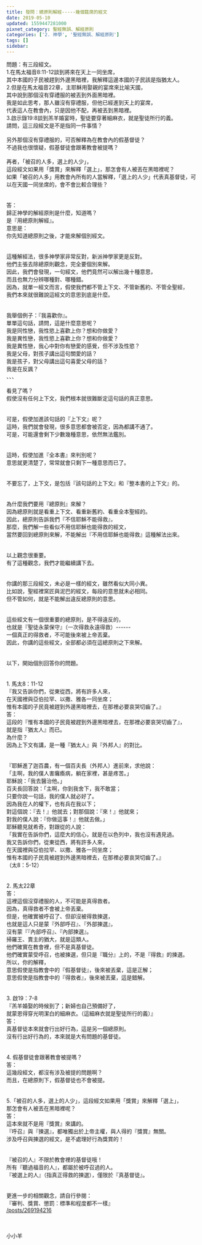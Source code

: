 ```yaml
---
title: 發問：總原則解經-----幾個筵席的經文
date: 2019-05-10
updated: 1559447281000
pixnet_category: 聖經無誤、解經原則
categories: ['2. 神學', '聖經無誤、解經原則']
tags: []
sidebar: 
---
```


<div>問題：有三段經文。</div>
<div>1.在馬太福音8:11-12談到將來在天上一同坐席，</div>
<div>其中本國的子民被趕到外邊黑暗裡，我解釋這邊本國的子民該是指猶太人。</div>
<div>2.但是在馬太福音22章，主耶穌用娶親的宴席來比喻天國，</div>
<div>其中說到那個沒有穿禮服的被丟到外面黑暗裡。</div>
<div>我是如此思考，那人雖沒有穿禮服，但他已經進到天上的宴席，</div>
<div>代表這人在教會內，只是因他不配，再被丟到黑暗裡。</div>
<div>3.啟示錄19:8談到羔羊婚宴時，聖徒要穿著細麻衣，就是聖徒所行的義。</div>
<div>請問，這三段經文是不是指同一件事情？</div>
<div> </div>
<div>另外那個沒有穿禮服的，可否解釋為在教會內的假基督徒？</div>
<div>不過我也很懷疑，假基督徒會跟著教會被提嗎？</div>
<div> </div>
<div>再者，「被召的人多，選上的人少」，</div>
<div>這段經文如果用「獎賞」來解釋「選上」，那怎會有人被丟在黑暗裡呢？</div>
<div>如果「被召的人多」用教會內所有的人當解釋，「選上的人少」代表真基督徒，可以在天國一同坐席的，會不會比較合理些？</div>
<div> </div>
<div> </div>
<div>答：</div>
<div>歸正神學的解經原則是什麼，知道嗎？</div>
<div>是『用總原則解經』。</div>
<div>意思是：</div>
<div>你先知道總原則之後，才能來解個別經文。</div>
<div> </div>
<div> </div>
<div>這種解經法，很多神學家非常反對，新派神學家更是反對。</div>
<div>他們主張去除總原則觀念，完全要個別來解。</div>
<div>因此，我們會發現，一句經文，他們竟然可以解出幾十種意思，</div>
<div>而且也無力分辨哪種對、哪種錯。</div>
<div>因為，就單一經文而言，假使我們都不管上下文、不管新舊約、不管全聖經，</div>
<div>我們本來就很難說這經文的意思到底是什麼。</div>
<div> </div>
<div> </div>
<div>我舉個例子：『我喜歡你』。</div>
<div>單單這句話，請問，這是什麼意思呢？</div>
<div>我是同性戀，我性慾上喜歡上你？想和你做愛？</div>
<div>我是異性戀，我性慾上喜歡上你？想和你做愛？</div>
<div>我是異性戀，我心中對你有戀愛的感覺，但不涉及性慾？</div>
<div>我是父母，對孩子講出這句關愛的話？</div>
<div>我是孩子，對父母講出這句喜愛父母的話？</div>
<div>我是在反諷？</div>
<div>、、、</div>
<div> </div>
<div>看見了嗎？</div>
<div>假使沒有任何上下文，我們根本就很難斷定這句話的真正意思。</div>
<div> </div>
<div> </div>
<div>可是，假使加進該句話的『上下文』呢？</div>
<div>這時，我們就會發現，很多意思都會被否定，因為都講不通了。</div>
<div>可是，可能還會剩下少數幾種意思，依然無法鑑別。</div>
<div> </div>
<div> </div>
<div>這時，假使加進『全本書』來判別呢？</div>
<div>意思就更清楚了，常常就會只剩下一種意思而已了。</div>
<div> </div>
<div> </div>
<div>不要忘了，上下文，是包括『該句話的上下文』和『整本書的上下文』的。</div>
<div> </div>
<div> </div>
<div>為什麼我們要用『總原則』來解？</div>
<div>因為總原則就是看重上下文、看重新舊約、看重全本聖經的。</div>
<div>因此，總原則告訴我們『不信耶穌不能得救』，</div>
<div>那麼，我們解一些看似不用信耶穌也能得救的經文，</div>
<div>當然要回到總原則來解，不能解出『不用信耶穌也能得救』這種解法出來。</div>
<div> </div>
<div> </div>
<div>以上觀念很重要。</div>
<div>有了這種觀念，我們才能繼續講下去。</div>
<div> </div>
<div> </div>
<div>你講的那三段經文，未必是一樣的經文，雖然看似大同小異。</div>
<div>比如說，聖經裡窯匠與泥巴的經文，每段的意思就未必相同。</div>
<div>但不管如何，就是不能解出違反總原則的意思。</div>
<div> </div>
<div> </div>
<div>這些經文有一個很重要的總原則，是不得違反的，</div>
<div>也就是『聖徒永蒙保守』（一次得救永遠得救）------</div>
<div>一個真正的得救者，不可能後來被上帝丟棄。</div>
<div>因此，你講的這些經文，全部都必須在這總原則之下來解。</div>
<div> </div>
<div> </div>
<div>以下，開始個別回答你的問題。</div>
<div> </div>
<div> </div>
<div>1.<span style="white-space:pre"> </span>馬太8：11-12</div>
<div>『我又告訴你們，從東從西，將有許多人來，</div>
<div>在天國裡與亞伯拉罕、以撒、雅各一同坐席；</div>
<div>惟有本國的子民竟被趕到外邊黑暗裡去，在那裡必要哀哭切齒了。』</div>
<div>答：</div>
<div>這段的『惟有本國的子民竟被趕到外邊黑暗裡去，在那裡必要哀哭切齒了』，</div>
<div>就是指『猶太人』而已。</div>
<div>為什麼？</div>
<div>因為上下文有講，是一種『猶太人』與『外邦人』的對比。</div>
<div> </div>
<div> </div>
<div>『耶穌進了迦百農，有一個百夫長（外邦人）進前來，求他說：</div>
<div>「主啊，我的僕人害癱瘓病，躺在家裡，甚是疼苦。」</div>
<div>耶穌說：「我去醫治他。」</div>
<div>百夫長回答說：「主啊，你到我舍下，我不敢當；</div>
<div>只要你說一句話，我的僕人就必好了。</div>
<div>因為我在人的權下，也有兵在我以下；</div>
<div>對這個說：『去！』他就去；對那個說：『來！』他就來；</div>
<div>對我的僕人說：『你做這事！』他就去做。」</div>
<div>耶穌聽見就希奇，對跟從的人說：</div>
<div>「我實在告訴你們，這麼大的信心，就是在以色列中，我也沒有遇見過。</div>
<div>我又告訴你們，從東從西，將有許多人來，</div>
<div>在天國裡與亞伯拉罕、以撒、雅各一同坐席；</div>
<div>惟有本國的子民竟被趕到外邊黑暗裡去，在那裡必要哀哭切齒了。』</div>
<div>（太8：5-12）</div>
<div> </div>
<div> </div>
<div>2.<span style="white-space:pre"> </span>馬太22章</div>
<div>答：</div>
<div>這裡這個沒穿禮服的人，不可能是真得救者。</div>
<div>因為，真得救者不會被上帝丟棄。</div>
<div>但是，他確實被呼召了、但卻沒被得救揀選，</div>
<div>也就是這人只是蒙『外部呼召』、『外部揀選』，</div>
<div>沒有蒙『『內部呼召』、『內部揀選』。</div>
<div>掃羅王、賣主的猶大，就是這類人。</div>
<div>他們確實在教會裡，但不是真基督徒。</div>
<div>他們確實蒙受呼召，也被揀選，但只是『職分』上的，不是『得救』的揀選。</div>
<div>所以，你的解釋，</div>
<div>意思假使是指教會中的『假基督徒』，後來被丟棄，這是正解；</div>
<div>意思假使是指教會中的『得救者』，後來被丟棄，這是錯解。</div>
<div> </div>
<div> </div>
<div>3.<span style="white-space:pre"> </span>啟19：7-8</div>
<div>『羔羊婚娶的時候到了；新婦也自己預備好了，</div>
<div>就蒙恩得穿光明潔白的細麻衣。（這細麻衣就是聖徒所行的義）』</div>
<div>答：</div>
<div>真基督徒本來就會行出好行為，這是另一個總原則。</div>
<div>沒有行出好行為的，本來就是大有問題的基督徒。</div>
<div> </div>
<div> </div>
<div>4.<span style="white-space:pre"> </span>假基督徒會跟著教會被提嗎？</div>
<div>答：</div>
<div>這幾段經文，都沒有涉及被提的問題啊？</div>
<div>而且，在總原則下，假基督徒也不會被提。</div>
<div> </div>
<div> </div>
<div>5.「被召的人多，選上的人少」，這段經文如果用「獎賞」來解釋「選上」，</div>
<div>那怎會有人被丟在黑暗裡呢？</div>
<div>答：</div>
<div>這本來就不是用『獎賞』來講的。</div>
<div>『呼召』與『揀選』，都唯獨出於上帝主權，與人得的『獎賞』無關。</div>
<div>涉及呼召與揀選的經文，是不處理好行為獎賞的！</div>
<div> </div>
<div> </div>
<div>『被召的人』不限於教會裡的基督徒哦！</div>
<div>所有『聽過福音的人』，都屬於被呼召過的人。</div>
<div>『被選上的人』（指真正得救的揀選），僅限於『真基督徒』。</div>
<div> </div>
<div> </div>
<div>更進一步的相關觀念，請自行參閱：</div>
<div>『審判、獎賞、懲罰：標準和程度都不一樣』</div>
<div><a href="/posts/269194216" target="_blank">/posts/269194216</a></div>
<div> </div>
<div> </div>
<p>小小羊</p>
